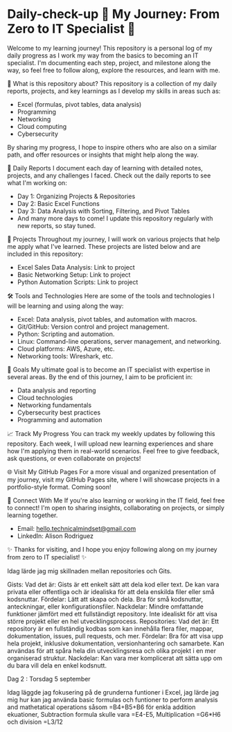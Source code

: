 # Daily-check-up 🚀 My Journey: From Zero to IT Specialist 🚀

Welcome to my learning journey! This repository is a personal log of my daily progress as I work my way from the basics to becoming an IT specialist. I'm documenting each step, project, and milestone along the way, so feel free to follow along, explore the resources, and learn with me.

🌟 What is this repository about?
This repository is a collection of my daily reports, projects, and key learnings as I develop my skills in areas such as:

- Excel (formulas, pivot tables, data analysis)
- Programming
- Networking
- Cloud computing
- Cybersecurity

  
By sharing my progress, I hope to inspire others who are also on a similar path, and offer resources or insights that might help along the way.

📅 Daily Reports
I document each day of learning with detailed notes, projects, and any challenges I faced. Check out the daily reports to see what I'm working on:

- Day 1: Organizing Projects & Repositories
- Day 2: Basic Excel Functions
- Day 3: Data Analysis with Sorting, Filtering, and Pivot Tables
- And many more days to come! I update this repository regularly with new reports, so stay tuned.

🚧 Projects
Throughout my journey, I will work on various projects that help me apply what I've learned. These projects are listed below and are included in this repository:

- Excel Sales Data Analysis: Link to project
- Basic Networking Setup: Link to project
- Python Automation Scripts: Link to project

  
🛠 Tools and Technologies
Here are some of the tools and technologies I will be learning and using along the way:

- Excel: Data analysis, pivot tables, and automation with macros.
- Git/GitHub: Version control and project management.
- Python: Scripting and automation.
- Linux: Command-line operations, server management, and networking.
- Cloud platforms: AWS, Azure, etc.
- Networking tools: Wireshark, etc.

🌱 Goals
My ultimate goal is to become an IT specialist with expertise in several areas. By the end of this journey, I aim to be proficient in:

- Data analysis and reporting
- Cloud technologies
- Networking fundamentals
- Cybersecurity best practices
- Programming and automation

📈 Track My Progress
You can track my weekly updates by following this repository. Each week, I will upload new learning experiences and share how I'm applying them in real-world scenarios. Feel free to give feedback, ask questions, or even collaborate on projects!

🌐 Visit My GitHub Pages
For a more visual and organized presentation of my journey, visit my GitHub Pages site, where I will showcase projects in a portfolio-style format. Coming soon!

🤝 Connect With Me
If you're also learning or working in the IT field, feel free to connect! I'm open to sharing insights, collaborating on projects, or simply learning together.

- Email: hello.technicalmindset@gmail.com
- LinkedIn: Alison Rodriguez

✨ Thanks for visiting, and I hope you enjoy following along on my journey from zero to IT specialist! ✨




























Idag lärde jag mig skillnaden mellan repositories och Gits.


Gists:
Vad det är: Gists är ett enkelt sätt att dela kod eller text. De kan vara privata eller offentliga och är idealiska för att dela enskilda filer eller små kodsnuttar.
Fördelar:
Lätt att skapa och dela.
Bra för små kodsnuttar, anteckningar, eller konfigurationsfiler.
Nackdelar:
Mindre omfattande funktioner jämfört med ett fullständigt repository.
Inte idealiskt för att visa större projekt eller en hel utvecklingsprocess.
Repositories:
Vad det är: Ett repository är en fullständig kodbas som kan innehålla flera filer, mappar, dokumentation, issues, pull requests, och mer.
Fördelar:
Bra för att visa upp hela projekt, inklusive dokumentation, versionhantering och samarbete.
Kan användas för att spåra hela din utvecklingsresa och olika projekt i en mer organiserad struktur.
Nackdelar:
Kan vara mer komplicerat att sätta upp om du bara vill dela en enkel kodsnutt.


Dag 2 : Torsdag 5 september


Idag läggde jag fokusering på de grunderna funtioner i Excel, jag lärde jag mig hur kan jag använda basic formulas och funtioner to perform analysis and mathetatical operations såsom =B4+B5+B6 för enkla addition ekuationer, Subtraction formula skulle vara =E4-E5, Multiplication =G6*H6 och division =L3/12 


